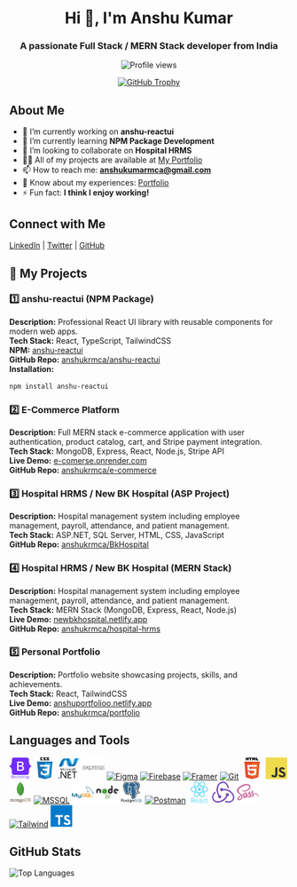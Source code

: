 <h1 align="center">Hi 👋, I'm Anshu Kumar</h1>
<h3 align="center">A passionate Full Stack / MERN Stack developer from India</h3>

<p align="center">
  <img src="https://komarev.com/ghpvc/?username=anshukrmca&label=Profile%20views&color=0e75b6&style=flat" alt="Profile views" />
</p>

<p align="center">
  <a href="https://github.com/ryo-ma/github-profile-trophy">
    <img src="https://github-profile-trophy.vercel.app/?username=anshukrmca" alt="GitHub Trophy" />
  </a>
</p>

## About Me
- 🔭 I’m currently working on **anshu-reactui**  
- 🌱 I’m currently learning **NPM Package Development**  
- 👯 I’m looking to collaborate on **Hospital HRMS**  
- 👨‍💻 All of my projects are available at [My Portfolio](https://anshuportfolioo.netlify.app/)  
- 📫 How to reach me: **anshukumarmca@gmail.com**  
- 📄 Know about my experiences: [Portfolio](https://anshuportfolioo.netlify.app/)  
- ⚡ Fun fact: **I think I enjoy working!**

## Connect with Me
<p align="left">
  <a href="https://www.linkedin.com/in/anshukrmca" target="_blank">LinkedIn</a> | 
  <a href="https://twitter.com/anshukrmca" target="_blank">Twitter</a> | 
  <a href="https://github.com/anshukrmca" target="_blank">GitHub</a>
</p>

## 💼 My Projects

### 1️⃣ anshu-reactui (NPM Package)
**Description:** Professional React UI library with reusable components for modern web apps.  
**Tech Stack:** React, TypeScript, TailwindCSS  
**NPM:** [anshu-reactui](https://www.npmjs.com/package/anshu-reactui)  
**GitHub Repo:** [anshukrmca/anshu-reactui](https://github.com/anshukrmca/anshu-reactui)  
**Installation:**
```bash
npm install anshu-reactui
```

### 2️⃣ E-Commerce Platform
**Description:** Full MERN stack e-commerce application with user authentication, product catalog, cart, and Stripe payment integration.  
**Tech Stack:** MongoDB, Express, React, Node.js, Stripe API  
**Live Demo:** [e-comerse.onrender.com](https://e-comerse.onrender.com)  
**GitHub Repo:** [anshukrmca/e-commerce](https://github.com/anshukrmca/E-Comerse)

### 3️⃣ Hospital HRMS / New BK Hospital (ASP Project)
**Description:** Hospital management system including employee management, payroll, attendance, and patient management.  
**Tech Stack:** ASP.NET, SQL Server, HTML, CSS, JavaScript  
**GitHub Repo:** [anshukrmca/BkHospital](https://github.com/anshukrmca/BkHospital)

### 4️⃣ Hospital HRMS / New BK Hospital (MERN Stack)
**Description:** Hospital management system including employee management, payroll, attendance, and patient management.  
**Tech Stack:** MERN Stack (MongoDB, Express, React, Node.js)  
**Live Demo:** [newbkhospital.netlify.app](https://newbkhospital.netlify.app)  
**GitHub Repo:** [anshukrmca/hospital-hrms](https://github.com/anshukrmca/HospitalBK)

### 5️⃣ Personal Portfolio
**Description:** Portfolio website showcasing projects, skills, and achievements.  
**Tech Stack:** React, TailwindCSS  
**Live Demo:** [anshuportfolioo.netlify.app](https://anshuportfolioo.netlify.app)  
**GitHub Repo:** [anshukrmca/portfolio](https://github.com/anshukrmca/anshu)

## Languages and Tools
<p align="left">
  <a href="https://getbootstrap.com" target="_blank"><img src="https://raw.githubusercontent.com/devicons/devicon/master/icons/bootstrap/bootstrap-plain-wordmark.svg" alt="Bootstrap" width="40" height="40"/></a>
  <a href="https://www.w3schools.com/css/" target="_blank"><img src="https://raw.githubusercontent.com/devicons/devicon/master/icons/css3/css3-original-wordmark.svg" alt="CSS3" width="40" height="40"/></a>
  <a href="https://dotnet.microsoft.com/" target="_blank"><img src="https://raw.githubusercontent.com/devicons/devicon/master/icons/dot-net/dot-net-original-wordmark.svg" alt=".NET" width="40" height="40"/></a>
  <a href="https://expressjs.com" target="_blank"><img src="https://raw.githubusercontent.com/devicons/devicon/master/icons/express/express-original-wordmark.svg" alt="Express" width="40" height="40"/></a>
  <a href="https://www.figma.com/" target="_blank"><img src="https://www.vectorlogo.zone/logos/figma/figma-icon.svg" alt="Figma" width="40" height="40"/></a>
  <a href="https://firebase.google.com/" target="_blank"><img src="https://www.vectorlogo.zone/logos/firebase/firebase-icon.svg" alt="Firebase" width="40" height="40"/></a>
  <a href="https://www.framer.com/" target="_blank"><img src="https://www.vectorlogo.zone/logos/framer/framer-icon.svg" alt="Framer" width="40" height="40"/></a>
  <a href="https://git-scm.com/" target="_blank"><img src="https://www.vectorlogo.zone/logos/git-scm/git-scm-icon.svg" alt="Git" width="40" height="40"/></a>
  <a href="https://www.w3.org/html/" target="_blank"><img src="https://raw.githubusercontent.com/devicons/devicon/master/icons/html5/html5-original-wordmark.svg" alt="HTML5" width="40" height="40"/></a>
  <a href="https://developer.mozilla.org/en-US/docs/Web/JavaScript" target="_blank"><img src="https://raw.githubusercontent.com/devicons/devicon/master/icons/javascript/javascript-original.svg" alt="JavaScript" width="40" height="40"/></a>
  <a href="https://www.mongodb.com/" target="_blank"><img src="https://raw.githubusercontent.com/devicons/devicon/master/icons/mongodb/mongodb-original-wordmark.svg" alt="MongoDB" width="40" height="40"/></a>
  <a href="https://www.microsoft.com/en-us/sql-server" target="_blank"><img src="https://www.svgrepo.com/show/303229/microsoft-sql-server-logo.svg" alt="MSSQL" width="40" height="40"/></a>
  <a href="https://www.mysql.com/" target="_blank"><img src="https://raw.githubusercontent.com/devicons/devicon/master/icons/mysql/mysql-original-wordmark.svg" alt="MySQL" width="40" height="40"/></a>
  <a href="https://nodejs.org" target="_blank"><img src="https://raw.githubusercontent.com/devicons/devicon/master/icons/nodejs/nodejs-original-wordmark.svg" alt="NodeJS" width="40" height="40"/></a>
  <a href="https://www.postgresql.org" target="_blank"><img src="https://raw.githubusercontent.com/devicons/devicon/master/icons/postgresql/postgresql-original-wordmark.svg" alt="PostgreSQL" width="40" height="40"/></a>
  <a href="https://postman.com" target="_blank"><img src="https://www.vectorlogo.zone/logos/getpostman/getpostman-icon.svg" alt="Postman" width="40" height="40"/></a>
  <a href="https://reactjs.org/" target="_blank"><img src="https://raw.githubusercontent.com/devicons/devicon/master/icons/react/react-original-wordmark.svg" alt="React" width="40" height="40"/></a>
  <a href="https://redux.js.org" target="_blank"><img src="https://raw.githubusercontent.com/devicons/devicon/master/icons/redux/redux-original.svg" alt="Redux" width="40" height="40"/></a>
  <a href="https://sass-lang.com" target="_blank"><img src="https://raw.githubusercontent.com/devicons/devicon/master/icons/sass/sass-original.svg" alt="Sass" width="40" height="40"/></a>
  <a href="https://tailwindcss.com/" target="_blank"><img src="https://www.vectorlogo.zone/logos/tailwindcss/tailwindcss-icon.svg" alt="Tailwind" width="40" height="40"/></a>
  <a href="https://www.typescriptlang.org/" target="_blank"><img src="https://raw.githubusercontent.com/devicons/devicon/master/icons/typescript/typescript-original.svg" alt="TypeScript" width="40" height="40"/></a>
</p>

## GitHub Stats
<p align="left">
  <img align="left" src="https://github-readme-stats.vercel.app/api/top-langs?username=anshukrmca&show_icons=true&locale=en&layout=compact" alt="Top Languages" />
</p>
